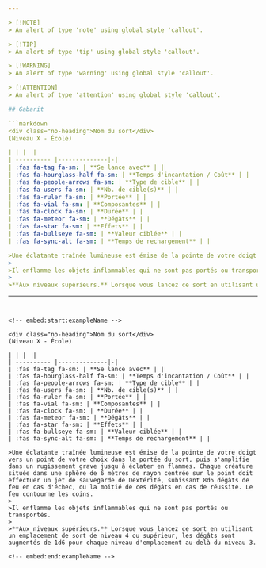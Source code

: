 ```yaml
---

> [!NOTE]
> An alert of type 'note' using global style 'callout'.

> [!TIP]
> An alert of type 'tip' using global style 'callout'.

> [!WARNING]
> An alert of type 'warning' using global style 'callout'.

> [!ATTENTION]
> An alert of type 'attention' using global style 'callout'.

## Gabarit

```markdown
<div class="no-heading">Nom du sort</div>
(Niveau X - École)

| | |  |
| ---------- |--------------|-|
| :fas fa-tag fa-sm: | **Se lance avec** | |
| :fas fa-hourglass-half fa-sm: | **Temps d'incantation / Coût** | |
| :fas fa-people-arrows fa-sm: | **Type de cible** | |
| :fas fa-users fa-sm: | **Nb. de cible(s)** | |
| :fas fa-ruler fa-sm: | **Portée** | |
| :fas fa-vial fa-sm: | **Composantes** | |
| :fas fa-clock fa-sm: | **Durée** | |
| :fas fa-meteor fa-sm: | **Dégâts** | |
| :fas fa-star fa-sm: | **Effets** | |
| :fas fa-bullseye fa-sm: | **Valeur ciblée** | |
| :fas fa-sync-alt fa-sm: | **Temps de rechargement** | |

>Une éclatante traînée lumineuse est émise de la pointe de votre doigt vers un point de votre choix dans la portée du sort, puis s'amplifie dans un rugissement grave jusqu'à éclater en flammes. Chaque créature située dans une sphère de 6 mètres de rayon centrée sur le point doit effectuer un jet de sauvegarde de Dextérité, subissant 8d6 dégâts de feu en cas d'échec, ou la moitié de ces dégâts en cas de réussite. Le feu contourne les coins.
>
>Il enflamme les objets inflammables qui ne sont pas portés ou transportés.
>
>**Aux niveaux supérieurs.** Lorsque vous lancez ce sort en utilisant un emplacement de sort de niveau 4 ou supérieur, les dégâts sont augmentés de 1d6 pour chaque niveau d'emplacement au-delà du niveau 3.
```

---
```


<!-- embed:start:exampleName -->

<div class="no-heading">Nom du sort</div>
(Niveau X - École)

| | |  |
| ---------- |--------------|-|
| :fas fa-tag fa-sm: | **Se lance avec** | |
| :fas fa-hourglass-half fa-sm: | **Temps d'incantation / Coût** | |
| :fas fa-people-arrows fa-sm: | **Type de cible** | |
| :fas fa-users fa-sm: | **Nb. de cible(s)** | |
| :fas fa-ruler fa-sm: | **Portée** | |
| :fas fa-vial fa-sm: | **Composantes** | |
| :fas fa-clock fa-sm: | **Durée** | |
| :fas fa-meteor fa-sm: | **Dégâts** | |
| :fas fa-star fa-sm: | **Effets** | |
| :fas fa-bullseye fa-sm: | **Valeur ciblée** | |
| :fas fa-sync-alt fa-sm: | **Temps de rechargement** | |

>Une éclatante traînée lumineuse est émise de la pointe de votre doigt vers un point de votre choix dans la portée du sort, puis s'amplifie dans un rugissement grave jusqu'à éclater en flammes. Chaque créature située dans une sphère de 6 mètres de rayon centrée sur le point doit effectuer un jet de sauvegarde de Dextérité, subissant 8d6 dégâts de feu en cas d'échec, ou la moitié de ces dégâts en cas de réussite. Le feu contourne les coins.
>
>Il enflamme les objets inflammables qui ne sont pas portés ou transportés.
>
>**Aux niveaux supérieurs.** Lorsque vous lancez ce sort en utilisant un emplacement de sort de niveau 4 ou supérieur, les dégâts sont augmentés de 1d6 pour chaque niveau d'emplacement au-delà du niveau 3.

<!-- embed:end:exampleName -->
